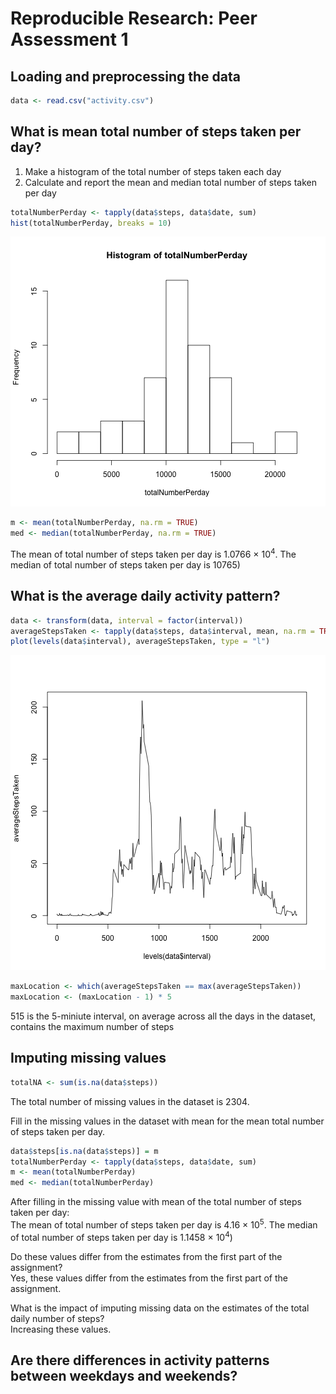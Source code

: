 # Reproducible Research: Peer Assessment 1


## Loading and preprocessing the data


```r
data <- read.csv("activity.csv")
```


## What is mean total number of steps taken per day?

1. Make a histogram of the total number of steps taken each day
2. Calculate and report the mean and median total number of steps
taken per day


```r
totalNumberPerday <- tapply(data$steps, data$date, sum)
hist(totalNumberPerday, breaks = 10)
```

![plot of chunk unnamed-chunk-2](figure/unnamed-chunk-2.png) 

```r
m <- mean(totalNumberPerday, na.rm = TRUE)
med <- median(totalNumberPerday, na.rm = TRUE)
```

The mean of total number of steps taken per day is 1.0766 &times; 10<sup>4</sup>.
The median of total number of steps taken per day is 10765)

## What is the average daily activity pattern?


```r
data <- transform(data, interval = factor(interval))
averageStepsTaken <- tapply(data$steps, data$interval, mean, na.rm = TRUE)
plot(levels(data$interval), averageStepsTaken, type = "l")
```

![plot of chunk unnamed-chunk-3](figure/unnamed-chunk-3.png) 

```r
maxLocation <- which(averageStepsTaken == max(averageStepsTaken))
maxLocation <- (maxLocation - 1) * 5
```


515 is the 5-miniute interval, on average across all the days in the dataset, contains the maximum number of steps

## Imputing missing values


```r
totalNA <- sum(is.na(data$steps))
```

The total number of missing values in the dataset is 2304. 

Fill in the missing values in the dataset with mean for the mean total number of steps taken per day.

```r
data$steps[is.na(data$steps)] = m
totalNumberPerday <- tapply(data$steps, data$date, sum)
m <- mean(totalNumberPerday)
med <- median(totalNumberPerday)
```


After filling in the missing value with mean of the total number of steps taken per day:  
The mean of total number of steps taken per day is 4.16 &times; 10<sup>5</sup>.
The median of total number of steps taken per day is 1.1458 &times; 10<sup>4</sup>)

Do these values differ from the estimates from the first part of the assignment?  
Yes, these values differ from the estimates from the first part of the assignment. 

What is the impact of imputing missing data on the estimates of the total daily number of steps?  
Increasing these values. 


## Are there differences in activity patterns between weekdays and weekends?
